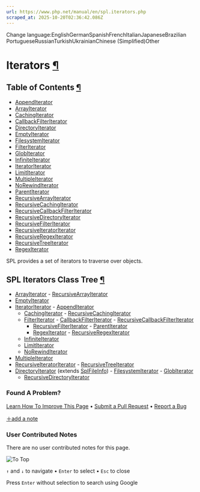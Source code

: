```yaml
---
url: https://www.php.net/manual/en/spl.iterators.php
scraped_at: 2025-10-20T02:36:42.086Z
---
```


Change language:EnglishGermanSpanishFrenchItalianJapaneseBrazilian PortugueseRussianTurkishUkrainianChinese (Simplified)Other

# Iterators [¶](https://www.php.net/manual/en/spl.iterators.php\#spl.iterators)

## Table of Contents [¶](https://www.php.net/manual/en/spl.iterators.php\#spl.iterators)

- [AppendIterator](https://www.php.net/manual/en/class.appenditerator.php)
- [ArrayIterator](https://www.php.net/manual/en/class.arrayiterator.php)
- [CachingIterator](https://www.php.net/manual/en/class.cachingiterator.php)
- [CallbackFilterIterator](https://www.php.net/manual/en/class.callbackfilteriterator.php)
- [DirectoryIterator](https://www.php.net/manual/en/class.directoryiterator.php)
- [EmptyIterator](https://www.php.net/manual/en/class.emptyiterator.php)
- [FilesystemIterator](https://www.php.net/manual/en/class.filesystemiterator.php)
- [FilterIterator](https://www.php.net/manual/en/class.filteriterator.php)
- [GlobIterator](https://www.php.net/manual/en/class.globiterator.php)
- [InfiniteIterator](https://www.php.net/manual/en/class.infiniteiterator.php)
- [IteratorIterator](https://www.php.net/manual/en/class.iteratoriterator.php)
- [LimitIterator](https://www.php.net/manual/en/class.limititerator.php)
- [MultipleIterator](https://www.php.net/manual/en/class.multipleiterator.php)
- [NoRewindIterator](https://www.php.net/manual/en/class.norewinditerator.php)
- [ParentIterator](https://www.php.net/manual/en/class.parentiterator.php)
- [RecursiveArrayIterator](https://www.php.net/manual/en/class.recursivearrayiterator.php)
- [RecursiveCachingIterator](https://www.php.net/manual/en/class.recursivecachingiterator.php)
- [RecursiveCallbackFilterIterator](https://www.php.net/manual/en/class.recursivecallbackfilteriterator.php)
- [RecursiveDirectoryIterator](https://www.php.net/manual/en/class.recursivedirectoryiterator.php)
- [RecursiveFilterIterator](https://www.php.net/manual/en/class.recursivefilteriterator.php)
- [RecursiveIteratorIterator](https://www.php.net/manual/en/class.recursiveiteratoriterator.php)
- [RecursiveRegexIterator](https://www.php.net/manual/en/class.recursiveregexiterator.php)
- [RecursiveTreeIterator](https://www.php.net/manual/en/class.recursivetreeiterator.php)
- [RegexIterator](https://www.php.net/manual/en/class.regexiterator.php)

SPL provides a set of iterators to traverse over objects.


## SPL Iterators Class Tree [¶](https://www.php.net/manual/en/spl.iterators.php\#spl.iterators.tree)

- [ArrayIterator](https://www.php.net/manual/en/class.arrayiterator.php)  - [RecursiveArrayIterator](https://www.php.net/manual/en/class.recursivearrayiterator.php)
- [EmptyIterator](https://www.php.net/manual/en/class.emptyiterator.php)
- [IteratorIterator](https://www.php.net/manual/en/class.iteratoriterator.php)  - [AppendIterator](https://www.php.net/manual/en/class.appenditerator.php)
  - [CachingIterator](https://www.php.net/manual/en/class.cachingiterator.php)    - [RecursiveCachingIterator](https://www.php.net/manual/en/class.recursivecachingiterator.php)
  - [FilterIterator](https://www.php.net/manual/en/class.filteriterator.php)    - [CallbackFilterIterator](https://www.php.net/manual/en/class.callbackfilteriterator.php)      - [RecursiveCallbackFilterIterator](https://www.php.net/manual/en/class.recursivecallbackfilteriterator.php)
    - [RecursiveFilterIterator](https://www.php.net/manual/en/class.recursivefilteriterator.php)      - [ParentIterator](https://www.php.net/manual/en/class.parentiterator.php)
    - [RegexIterator](https://www.php.net/manual/en/class.regexiterator.php)      - [RecursiveRegexIterator](https://www.php.net/manual/en/class.recursiveregexiterator.php)
  - [InfiniteIterator](https://www.php.net/manual/en/class.infiniteiterator.php)
  - [LimitIterator](https://www.php.net/manual/en/class.limititerator.php)
  - [NoRewindIterator](https://www.php.net/manual/en/class.norewinditerator.php)
- [MultipleIterator](https://www.php.net/manual/en/class.multipleiterator.php)
- [RecursiveIteratorIterator](https://www.php.net/manual/en/class.recursiveiteratoriterator.php)  - [RecursiveTreeIterator](https://www.php.net/manual/en/class.recursivetreeiterator.php)
- [DirectoryIterator](https://www.php.net/manual/en/class.directoryiterator.php) (extends [SplFileInfo](https://www.php.net/manual/en/class.splfileinfo.php))  - [FilesystemIterator](https://www.php.net/manual/en/class.filesystemiterator.php)    - [GlobIterator](https://www.php.net/manual/en/class.globiterator.php)
    - [RecursiveDirectoryIterator](https://www.php.net/manual/en/class.recursivedirectoryiterator.php)

### Found A Problem?

[Learn How To Improve This Page](https://github.com/php/doc-base/blob/master/README.md "This will take you to our contribution guidelines on GitHub")
•
[Submit a Pull Request](https://github.com/php/doc-en/blob/master/reference/spl/iterators.xml)
•
[Report a Bug](https://github.com/php/doc-en/issues/new?body=From%20manual%20page:%20https:%2F%2Fphp.net%2Fspl.iterators%0A%0A---)

[＋add a note](https://www.php.net/manual/add-note.php?sect=spl.iterators&repo=en&redirect=https://www.php.net/manual/en/spl.iterators.php)

### User Contributed Notes

There are no user contributed notes for this page.

![To Top](https://www.php.net/images/to-top@2x.png)

`↑` and `↓` to navigate •
`Enter` to select •
`Esc` to close


Press `Enter` without
selection to search using Google